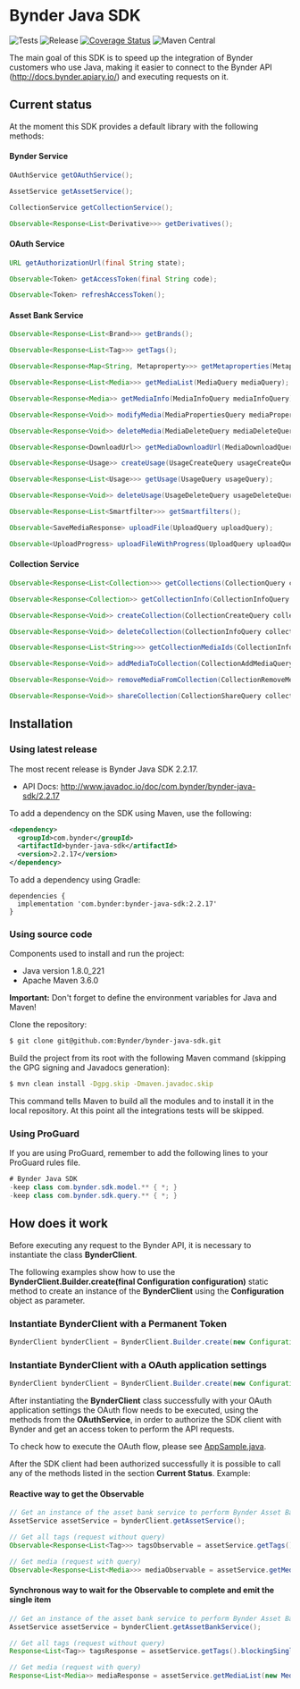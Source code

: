 # Bynder Java SDK

![Tests](https://github.com/Bynder/bynder-java-sdk/workflows/Tests/badge.svg)
![Release](https://github.com/Bynder/bynder-java-sdk/workflows/Release/badge.svg)
[![Coverage Status](https://coveralls.io/repos/github/Bynder/bynder-java-sdk/badge.svg?branch=master)](https://coveralls.io/github/Bynder/bynder-java-sdk?branch=master)
![Maven Central](https://img.shields.io/maven-central/v/com.bynder/bynder-java-sdk)

The main goal of this SDK is to speed up the integration of Bynder customers who use Java, making it easier to connect to the Bynder API (http://docs.bynder.apiary.io/) and executing requests on it.

## Current status

At the moment this SDK provides a default library with the following methods:

#### Bynder Service

```java
OAuthService getOAuthService();

AssetService getAssetService();

CollectionService getCollectionService();

Observable<Response<List<Derivative>>> getDerivatives();
```

#### OAuth Service

```java
URL getAuthorizationUrl(final String state);

Observable<Token> getAccessToken(final String code);

Observable<Token> refreshAccessToken();
```

#### Asset Bank Service

```java
Observable<Response<List<Brand>>> getBrands();

Observable<Response<List<Tag>>> getTags();

Observable<Response<Map<String, Metaproperty>>> getMetaproperties(MetapropertyQuery metapropertyQuery);

Observable<Response<List<Media>>> getMediaList(MediaQuery mediaQuery);

Observable<Response<Media>> getMediaInfo(MediaInfoQuery mediaInfoQuery);

Observable<Response<Void>> modifyMedia(MediaPropertiesQuery mediaPropertiesQuery);

Observable<Response<Void>> deleteMedia(MediaDeleteQuery mediaDeleteQuery);

Observable<Response<DownloadUrl>> getMediaDownloadUrl(MediaDownloadQuery mediaDownloadQuery);

Observable<Response<Usage>> createUsage(UsageCreateQuery usageCreateQuery);

Observable<Response<List<Usage>>> getUsage(UsageQuery usageQuery);

Observable<Response<Void>> deleteUsage(UsageDeleteQuery usageDeleteQuery);

Observable<Response<List<Smartfilter>>> getSmartfilters();

Observable<SaveMediaResponse> uploadFile(UploadQuery uploadQuery);

Observable<UploadProgress> uploadFileWithProgress(UploadQuery uploadQuery);
```

#### Collection Service

```java
Observable<Response<List<Collection>>> getCollections(CollectionQuery collectionQuery);

Observable<Response<Collection>> getCollectionInfo(CollectionInfoQuery collectionInfoQuery);

Observable<Response<Void>> createCollection(CollectionCreateQuery collectionCreateQuery);

Observable<Response<Void>> deleteCollection(CollectionInfoQuery collectionInfoQuery);

Observable<Response<List<String>>> getCollectionMediaIds(CollectionInfoQuery collectionInfoQuery);

Observable<Response<Void>> addMediaToCollection(CollectionAddMediaQuery collectionAddMediaQuery);

Observable<Response<Void>> removeMediaFromCollection(CollectionRemoveMediaQuery collectionRemoveMediaQuery);

Observable<Response<Void>> shareCollection(CollectionShareQuery collectionShareQuery);
```

## Installation

### Using latest release

The most recent release is Bynder Java SDK 2.2.17.

- API Docs: http://www.javadoc.io/doc/com.bynder/bynder-java-sdk/2.2.17

To add a dependency on the SDK using Maven, use the following:

```xml
<dependency>
  <groupId>com.bynder</groupId>
  <artifactId>bynder-java-sdk</artifactId>
  <version>2.2.17</version>
</dependency>
```

To add a dependency using Gradle:

```
dependencies {
  implementation 'com.bynder:bynder-java-sdk:2.2.17'
}
```

### Using source code

Components used to install and run the project:

- Java version 1.8.0_221
- Apache Maven 3.6.0

**Important:** Don't forget to define the environment variables for Java and Maven!

Clone the repository:

```bash
$ git clone git@github.com:Bynder/bynder-java-sdk.git
```

Build the project from its root with the following Maven command (skipping the GPG signing and Javadocs generation):

```bash
$ mvn clean install -Dgpg.skip -Dmaven.javadoc.skip
```

This command tells Maven to build all the modules and to install it in the local repository. At this point all the integrations tests will be skipped.

### Using ProGuard

If you are using ProGuard, remember to add the following lines to your ProGuard rules file.

```java
# Bynder Java SDK
-keep class com.bynder.sdk.model.** { *; }
-keep class com.bynder.sdk.query.** { *; }
```

## How does it work

Before executing any request to the Bynder API, it is necessary to instantiate the class **BynderClient**.

The following examples show how to use the **BynderClient.Builder.create(final Configuration configuration)** static method to create an instance of the **BynderClient** using the **Configuration** object as parameter.

### Instantiate BynderClient with a Permanent Token

```java
BynderClient bynderClient = BynderClient.Builder.create(new Configuration.Builder("Bynder portal base URL").setPermanentToken("Permanent token")).build());
```

### Instantiate BynderClient with a OAuth application settings

```java
BynderClient bynderClient = BynderClient.Builder.create(new Configuration.Builder("Bynder portal base URL").setOAuthSettings("Client id", "Client secret", "Redirect URI")).build());
```

After instantiating the **BynderClient** class successfully with your OAuth application settings the OAuth flow needs to be executed, using the methods from the **OAuthService**, in order to authorize the SDK client with Bynder and get an access token to perform the API requests.

To check how to execute the OAuth flow, please see [AppSample.java](src/main/java/com/bynder/sdk/sample/AppSample.java).

After the SDK client had been authorized successfully it is possible to call any of the methods listed in the section **Current Status**. Example:

#### Reactive way to get the Observable

```java
// Get an instance of the asset bank service to perform Bynder Asset Bank operations.
AssetService assetService = bynderClient.getAssetService();

// Get all tags (request without query)
Observable<Response<List<Tag>>> tagsObservable = assetService.getTags();

// Get media (request with query)
Observable<Response<List<Media>>> mediaObservable = assetService.getMediaList(new MediaQuery().setType(MediaType.IMAGE).setLimit(100).setPage(1));
```

#### Synchronous way to wait for the Observable to complete and emit the single item

```java
// Get an instance of the asset bank service to perform Bynder Asset Bank operations.
AssetService assetService = bynderClient.getAssetBankService();

// Get all tags (request without query)
Response<List<Tag>> tagsResponse = assetService.getTags().blockingSingle();

// Get media (request with query)
Response<List<Media>> mediaResponse = assetService.getMediaList(new MediaQuery().setType(MediaType.IMAGE).setLimit(100).setPage(1)).blockingSingle();
```
